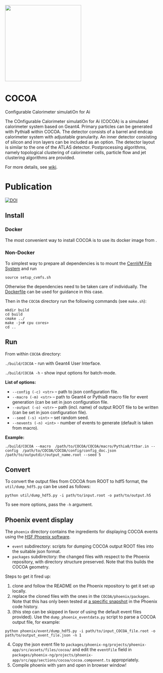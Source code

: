 <img src="https://github.com/scd-hep/scd-hep/blob/main/docs/imgs/cocoa_v1.png" height="250">

# COCOA
Configurable Calorimeter simulatiOn for Ai 

The COnfigurable Calorimeter simulatiOn for Ai (COCOA)  is a simulated calorimeter system based on Geant4. Primary particles can be generated with Pythia8 within COCOA. The detector consists of a barrel and endcap calorimeter system with adjustable granularity. An inner detector consisting of silicon and iron layers can be included as an option. The detector layout is similar to the one of the ATLAS detector. Postprocessing algorithms, namely topological clustering of calorimeter cells, particle flow and jet clustering algorithms are provided.

For more details, see [wiki](https://gitlab.com/anton70406/master/-/wikis/Simplified-Cylindrical-Detector).

# Publication
[![DOI](https://sandbox.zenodo.org/badge/563008933.svg)](https://sandbox.zenodo.org/badge/latestdoi/563008933)

## Install

### Docker

The most convenient way to install COCOA is to use its docker image from <TO BE PROVIDED ONCE THE IMAGE IS PUBLIC>.

### Non-Docker

To simplest way to prepare all dependencies is to mount the [CernVM File System](https://cvmfs.readthedocs.io/en/stable/cpt-quickstart.html) and run
```
source setup_cvmfs.sh
```
Otherwise the dependencies need to be taken care of individually. The [Dockerfile](Dockerfile) can be used for guidance in this case.


Then in the `COCOA` directory run the following commands (see `make.sh`):
```
mkdir build
cd build
cmake ../
make -j<# cpu cores>
cd ..
```

## Run
From within `COCOA` directory:

`./build/COCOA` - run with Geant4 User Interface.

`./build/COCOA -h` - show input options for batch-mode.

**List of options:**
- `--config (-c) <str>` – path to json configuration file.
- `--macro (-m) <str>` – path to Geant4 or Pythia8 macro file for event generation (can be set in json configuration file.
- `--output (-o) <str>`  – path (incl. name) of output ROOT file to be written (can be set in json configuration file).
- `--seed (-s) <int>` –   set random seed.
- `--nevents (-n) <int>` - number of events to generate (default is taken from macro).


**Example:**
```
./build/COCOA --macro  /path/to/COCOA/COCOA/macro/Pythia8/ttbar.in --config  /path/to/COCOA/COCOA/config/config_doc.json  /path/to/outputdir/output_name.root --seed 5
```

## Convert
To convert the output files from COCOA from ROOT to hdf5 format, the `util/dump_hdf5.py` can be used as follows:
```
python util/dump_hdf5.py -i path/to/input.root -o path/to/output.h5
```
To see more options, pass the `-h` argument.

## Phoenix event display

The `phoenix` directory contains the ingredients for displaying COCOA events using the [HSF Phoenix software](https://github.com/HSF/phoenix). 
- `event` subdirectory: scripts for dumping COCOA output ROOT files into the suitable json format.
- `packages` subdirectory: the changed files with respect to the Phoenix repository, with directory structure preserved. Note that this builds the COCOA geometry.

Steps to get it fired up:
1. clone and follow the README on the Phoenix repository to get it set up locally.
2. replace the cloned files with the ones in the `COCOA/phoenix/packages`. Note that this has only been tested at [a specific snapshot](https://github.com/HSF/phoenix/pull/536) in the Phoenix code history.
3. (this step can be skipped in favor of using the default event files provided). Use the `dump_phoenix_eventdata.py` script to parse a COCOA output file, for example:
```
python phoenix/event/dump_hdf5.py -i path/to/input_COCOA_file.root -o path/to/output_event_file.json -n 1
```
4. Copy the json event file to `packages/phoenix-ng/projects/phoenix-app/src/assets/files/cocoa/` and edit the `eventFile` field in `packages/phoenix-ng/projects/phoenix-app/src/app/sections/cocoa/cocoa.component.ts` appropriately.
5. Compile phoenix with yarn and open in browser window!
